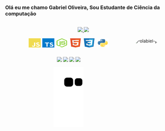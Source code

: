### Olá eu me chamo Gabriel Oliveira, Sou Estudante de Ciência da computação
<div align="center">
  <a href="https://github.com/Polabiel">
<div style="display: inline_block"><br>
  <img height="160em" src="https://github-readme-stats-bk7cvenwo-lmartinhao.vercel.app/api?username=polabiel&show_icons=true&theme=dark&include_all_commits=true&count_private=true"/>
  <img height="160em" src="https://github-readme-stats-bk7cvenwo-lmartinhao.vercel.app/api/top-langs/?username=polabiel&layout=compact&langs_count=7&theme=dark"/>
  </br><br/>
  <a href="https://www.javascript.com/"><img align="center" alt="Polabiel-Js" height="30" width="40" src="https://raw.githubusercontent.com/devicons/devicon/master/icons/javascript/javascript-plain.svg"></a>
  <a href="https://www.typescriptlang.org/"><img align="center" alt="Polabiel-Ts" height="30" width="40" src="https://raw.githubusercontent.com/devicons/devicon/master/icons/typescript/typescript-plain.svg"></a>
  <a href="https://nodejs.org/"><img align="center" alt="Polabiel-React" height="30" width="40" src="https://raw.githubusercontent.com/devicons/devicon/1119b9f84c0290e0f0b38982099a2bd027a48bf1/icons/nodejs/nodejs-original.svg"></a>
  <a href="https://developer.mozilla.org/pt-BR/docs/Web/HTML"><img align="center" alt="Polabiel-HTML" height="30" width="40" src="https://raw.githubusercontent.com/devicons/devicon/master/icons/html5/html5-original.svg"></a>
  <a href="https://developer.mozilla.org/pt-BR/docs/Web/CSS"><img align="center" alt="Polabiel-CSS" height="30" width="40" src="https://raw.githubusercontent.com/devicons/devicon/master/icons/css3/css3-original.svg"></a>
  <a href="https://www.python.org/"><img align="center" alt="Polabiel-Python" height="30" width="40" src="https://raw.githubusercontent.com/devicons/devicon/master/icons/python/python-original.svg"></a>
  <img align="right" alt="Polabiel-pic" height="150" style="border-radius:50px;" src="https://media.discordapp.net/attachments/716555978442539058/826628229170724904/Sem_Fala.png?width=671&height=671">
</div>
  
  ##
 
<div>
  <a href="https://instagram.com/polabiel" target="_blank"><img src="https://img.shields.io/badge/-Instagram-%23E4405F?style=for-the-badge&logo=instagram&logoColor=white" target="_blank"></a>
 	<a href="https://www.twitch.tv/polabiel" target="_blank"><img src="https://img.shields.io/badge/Twitch-9146FF?style=for-the-badge&logo=twitch&logoColor=white" target="_blank"></a>
  <a href = "mailto:bielgabrieloliveira77@gmail.com"><img src="https://img.shields.io/badge/-Gmail-%23333?style=for-the-badge&logo=gmail&logoColor=white" target="_blank"></a>
  <a href="https://www.linkedin.com/in/gabriel-oliveira-166ba315a/" target="_blank"><img src="https://img.shields.io/badge/-LinkedIn-%230077B5?style=for-the-badge&logo=linkedin&logoColor=white" target="_blank"></a> 
 
  ![Snake animation](https://github.com/rafaballerini/rafaballerini/blob/output/github-contribution-grid-snake.svg)
 
</div>
